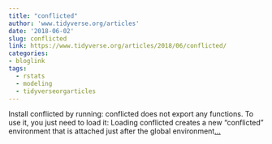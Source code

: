```yaml
---
title: "conflicted"
author: 'www.tidyverse.org/articles'
date: '2018-06-02'
slug: conflicted
link: https://www.tidyverse.org/articles/2018/06/conflicted/
categories:
- bloglink
tags:
  - rstats
  - modeling
  - tidyverseorgarticles
---
```


Install conflicted by running: conflicted does not export any functions. To use it, you just need to load it: Loading conflicted creates a new “conflicted” environment that is attached just after the global environment[... <i class="fas fa-external-link-alt"></i>](https://www.tidyverse.org/articles/2018/06/conflicted/)

